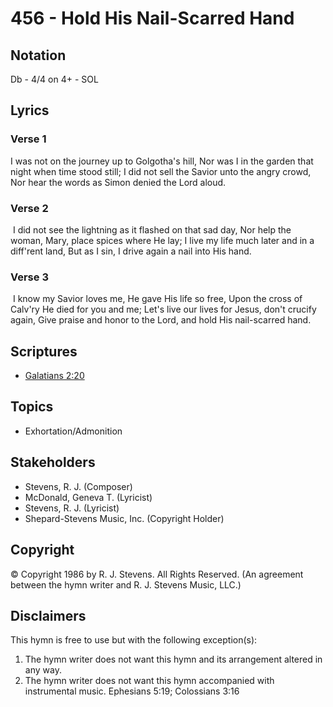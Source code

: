 # 456 - Hold His Nail-Scarred Hand

## Notation

Db - 4/4 on 4+ - SOL

## Lyrics

### Verse 1

I was not on the journey up to Golgotha's hill, Nor was I in the garden that night when time stood still; I did not sell the Savior unto the angry crowd, Nor hear the words as Simon denied the Lord aloud.

### Verse 2

 I did not see the lightning as it flashed on that sad day, Nor help the woman, Mary, place spices where He lay; I live my life much later and in a diff'rent land, But as I sin, I drive again a nail into His hand.

### Verse 3

 I know my Savior loves me, He gave His life so free, Upon the cross of Calv'ry He died for you and me; Let's live our lives for Jesus, don't crucify again, Give praise and honor to the Lord, and hold His nail-scarred hand. 


## Scriptures

- [Galatians 2:20](https://www.biblegateway.com/passage/?search=Galatians%202%3A20)

## Topics

- Exhortation/Admonition

## Stakeholders

- Stevens, R. J. (Composer)
- McDonald, Geneva T. (Lyricist)
- Stevens, R. J. (Lyricist)
- Shepard-Stevens Music, Inc. (Copyright Holder)

## Copyright

© Copyright 1986 by R. J. Stevens. All Rights Reserved.
(An agreement between the hymn writer and R. J. Stevens Music, LLC.)

## Disclaimers

This hymn is free to use but with the following exception(s):
1. The hymn writer does not want this hymn and its arrangement altered in any way.
2. The hymn writer does not want this hymn accompanied with instrumental music.
Ephesians 5:19; Colossians 3:16

